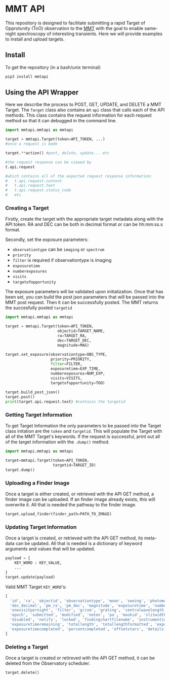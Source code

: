 # MMT API

This repository is designed to facilitate submitting a rapid Target of Opprotunity (ToO) observation to the [MMT](https://www.mmto.org/) with the goal to enable same-night spectroscopy of interesting transients. Here we will provide examples to install and upload targets.

## Install
To get the repository (in a bash/unix terminal)
```bash
pip3 install mmtapi
```

## Using the API Wrapper

Here we describe the process to POST, GET, UPDATE, and DELETE a MMT Target. The `Target` class also contains an `api` class that calls each of the API methods. This class contains the request information for each request method so that it can debugged in the command line. 

```python
import mmtapi.mmtapi as mmtapi

target = mmtapi.Target(token=API_TOKEN, ...)
#once a request is made

target.**action() #post, delete, update... etc

#the request response can be viewed by
t.api.request

#which contains all of the expected request response information:
#   t.api.request.content
#   t.api.request.text
#   t.api.request.status_code
#   etc
```

### Creating a Target

Firstly, create the target with the appropriate target metadata along with the API token. RA and DEC can be both in decimal format or can be hh:mm:ss.s format. 

Secondly, set the exposure parameters:

* `observationtype` can be `imaging` or `spectrum`
* `priority` 
* `filter` is required if observationtype is imaging
* `exposuretime`
* `numberexposures`
* `visits`
* `targetofopportunity`

The exposure parameters will be validated upon initialization.
Once that has been set, you can build the post json parameters that will be passed into the MMT post request.
Then it can be successfully posted. The MMT returns the succesfully posted `targetid`

```python
import mmtapi.mmtapi as mmtapi

target = mmtapi.Target(token=API_TOKEN,
                       objectid=TARGET_NAME,
                       ra=TARGET_RA,
                       dec=TARGET_DEC,
                       magnitude=MAG)
                       
target.set_exposure(observationtype=OBS_TYPE,
                    priority=PRIORITY,
                    filter=FILTER,
                    exposuretime=EXP_TIME,
                    numberexposures=NUM_EXP,
                    visits=VISITS,
                    targetofopportunity=TOO)
                
target.build_post_json()
target.post()
print(target.api.request.text) #contains the targetid
```

### Getting Target Information

To get Target Information the only parameters to be passed into the Target class initation are the `token` and `targetid`. This will populate the Target with all of the MMT Target's keywords. If the request is successful, print out all of the target information with the `.dump()` method.

```python
import mmtapi.mmtapi as mmtapi

target=mmtapi.Target(token=API_TOKEN,
                     targetid=TARGET_ID)
target.dump()
```

### Uploading a Finder Image

Once a target is either created, or retrieved with the API GET method, a finder image can be uploaded. If an finder image already exists, this will overwrite it. All that is needed the pathway to the finder image.

```python
target.upload_finder(finder_path=PATH_TO_IMAGE)
```

### Updating Target Information

Once a target is created, or retrieved with the API GET method, its meta-data can be updated. All that is needed is a dictionary of keyword arguments and values that will be updated.

```python
payload = {
    KEY_WORD : KEY_VALUE,
    ...
}
target.update(payload)
```

Valid MMT Target `KEY_WORD`'s:

```python
[
  'id', 'ra', 'objectid', 'observationtype', 'moon', 'seeing', 'photometric', 'priority', 'dec', 'ra_decimal', 
  'dec_decimal', 'pm_ra', 'pm_dec', 'magnitude', 'exposuretime', 'numberexposures', 'visits', 
  'onevisitpernight', 'filter', 'grism', 'grating', 'centralwavelength', 'readtab', 'gain', 'dithersize', 
  'epoch', 'submitted', 'modified', 'notes', 'pa', 'maskid', 'slitwidth', 'slitwidthproperty', 'iscomplete',
  'disabled', 'notify', 'locked', 'findingchartfilename', 'instrumentid', 'targetofopportunity', 'reduced',
  'exposuretimeremaining', 'totallength', 'totallengthformatted', 'exposuretimeremainingformatted', 
  'exposuretimecompleted', 'percentcompleted', 'offsetstars', 'details', 'mask'
]
```

### Deleting a Target

Once a target is created or retireved with the API GET method, it can be deleted from the Observatory scheduler.

```python
target.delete()
```
